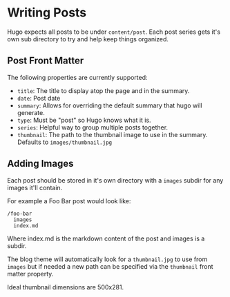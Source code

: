 # Writing Posts

Hugo expects all posts to be under `content/post`. Each post series gets it's own sub directory to try and help keep things organized.

## Post Front Matter

The following properties are currently supported:

- `title`: The title to display atop the page and in the summary.
- `date`: Post date
- `summary`: Allows for overriding the default summary that hugo will generate.
- `type`: Must be "post" so Hugo knows what it is.
- `series`: Helpful way to group multiple posts together.
- `thumbnail`: The path to the thumbnail image to use in the summary. Defaults to `images/thumbnail.jpg`

## Adding Images

Each post should be stored in it's own directory with a `images` subdir for any images it'll contain.

For example a Foo Bar post would look like:

```
/foo-bar
  images
  index.md
```

Where index.md is the markdown content of the post and images is a subdir.

The blog theme will automatically look for a `thumbnail.jpg` to use from `images` but if needed a new path can be specified via the `thumbnail` front matter property.

Ideal thumbnail dimensions are 500x281.
